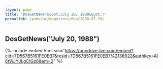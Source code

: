 ```yaml
---
layout: page
title: "DosGetNews(&quot;July 20, 1988&quot;)"
permalink: /pubs/pc/magazines/dgn/1988-07-20/
---
```


DosGetNews("July 20, 1988")
---------------------------

{% include embed.html src="https://onedrive.live.com/embed?cid=7D567B5161FE0EB7&resid=7D567B5161FE0EB7%2136922&authkey=AI6tWJYJLgCtGz8&em=2" %}
